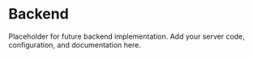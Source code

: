 # Backend

Placeholder for future backend implementation. Add your server code, configuration, and documentation here.

